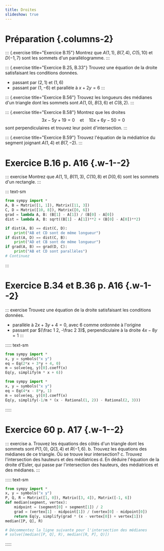 ```yaml
---
title: Droites
slideshow: true
---
```


# Préparation {.columns-2}

::: {.exercise title="Exercice B.15"}
Montrez que $A(1, 1)$, $B(7, 4)$, $C(5, 10)$ et $D(-1, 7)$ sont les sommets d'un parallélogramme.
:::

::: {.exercise title="Exercice B.25, B.33"}
Trouvez une équation de la droite satisfaisant les conditions données.

- passant par $(2, 1)$ et $(1, 6)$
- passant par $(1, -6)$ et parallèle à $x + 2y = 6$
:::

::: {.exercise title="Exercice B.56"}
Trouvez les longueurs des médianes d'un triangle
dont les sommets sont $A(1, 0)$, $B(3, 6)$ et $C(8, 2)$.
:::

::: {.exercise title="Exercice B.58"}
Montrez que les droites
$$
3x - 5y + 19 = 0
\quad \text{et} \quad
10x + 6y - 50 = 0
$$
sont perpendiculaires et trouvez leur point d'intersection.
:::

::: {.exercise title="Exercice B.59"}
Trouvez l'équation de la médiatrice du segment joignant $A(1, 4)$ et $B(7, -2)$.
:::

# Exercice B.16 p. A16 {.w-1--2}

::: exercise
Montrez que $A(1, 1)$, $B(11, 3)$, $C(10, 8)$ et $D(0, 6)$ sont les sommets d'un rectangle.
:::

::: text-sm
~~~ python {.run}
from sympy import *
A, B = Matrix([1, 1]), Matrix([11, 3])
C, D = Matrix([10, 8]), Matrix([0, 6])
grad = lambda A, B: (B[1] - A[1]) / (B[0] - A[0])
dist = lambda A, B: sqrt((B[1] - A[1])**2 + (B[0] - A[0])**2)

if dist(A, B) == dist(C, D):
    print("AB et CD sont de même longueur")
if dist(A, D) == dist(C, B):
    print("AD et CB sont de même longueur")
if grad(A, B) == grad(D, C):
    print("AB et CD sont parallèles")
# Continuez
~~~
:::

# Exercice B.34 et B.36 p. A16 {.w-1--2}

::: exercise
Trouvez une équation de la droite satisfaisant les conditions données.

- parallèle à $2x + 3y + 4 = 0$, avec $6$ comme ordonnée à l'origine
- passant par $(\frac 1 2, -\frac 2 3)$, perpendiculaire à la droite $4x - 8y = 1$
:::

::::: text-sm
~~~ python {.run}
from sympy import *
x, y = symbols("x y")
eq = Eq(2*x + 3*y + 4, 0)
m = solve(eq, y)[0].coeff(x)
Eq(y, simplify(m * x + 6))
~~~

~~~ python {.run}
from sympy import *
x, y = symbols("x y")
eq = Eq(4*x - 8*y, 1)
m = solve(eq, y)[0].coeff(x)
Eq(y, simplify(-1/m * (x - Rational(1, 2)) - Rational(2, 3)))
~~~
:::::

# Exercice 60 p. A17 {.w-1--2}

::: exercise
a. Trouvez les équations des côtés d'un triangle
   dont les sommets sont $P(1, 0)$, $Q(3, 4)$ et $R(-1, 6)$.
b. Trouvez les équations des médianes de ce triangle.
   Où se trouve leur intersection?
c. Trouvez l'intersection des hauteurs et des médiatrices
d. En déduire l'équation de la droite d'Euler, qui passe par l'intersection des hauteurs, des médiatrices et des médianes.
:::

::::: text-sm
~~~ python {.run}
from sympy import *
x, y = symbols("x y")
P, Q, R = Matrix([1, 0]), Matrix([3, 4]), Matrix([-1, 6])
def median(segment, vertex):
    midpoint = (segment[0] + segment[1]) / 2
    grad = (vertex[1] - midpoint[1]) / (vertex[0] - midpoint[0])
    return Eq(y, simplify(grad * (x - vertex[0]) + vertex[1]))
median([P, Q], R)
~~~

~~~ python {.run}
# Décommentez la ligne suivante pour l'intersection des médianes
# solve([median([P, Q], R), median([R, P], Q)])
~~~
:::::